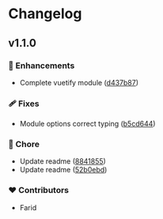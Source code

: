 # Changelog


## v1.1.0


### 🚀 Enhancements

  - Complete vuetify module ([d437b87](https://github.com/farid-temuri-lofty/nuxt-3-vuetify/commit/d437b87))

### 🩹 Fixes

  - Module options correct typing ([b5cd644](https://github.com/farid-temuri-lofty/nuxt-3-vuetify/commit/b5cd644))

### 🏡 Chore

  - Update readme ([8841855](https://github.com/farid-temuri-lofty/nuxt-3-vuetify/commit/8841855))
  - Update readme ([52b0ebd](https://github.com/farid-temuri-lofty/nuxt-3-vuetify/commit/52b0ebd))

### ❤️  Contributors

- Farid

